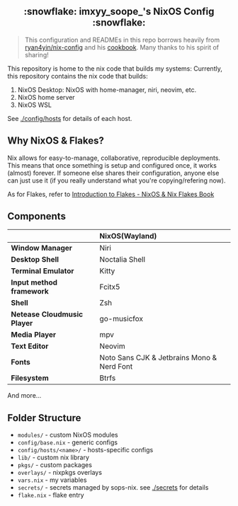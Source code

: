 <h2 align="center">:snowflake: imxyy_soope_'s NixOS Config :snowflake:</h2>

> This configuration and READMEs in this repo borrows heavily from [ryan4yin/nix-config](https://github.com/ryan4yin/nix-config) and his 
> [cookbook](https://github.com/ryan4yin/nixos-and-flakes-book). Many thanks to his spirit of sharing!

This repository is home to the nix code that builds my systems:
Currently, this repository contains the nix code that builds:

1. NixOS Desktop: NixOS with home-manager, niri, neovim, etc.
2. NixOS home server
3. NixOS WSL

See [./config/hosts](./config/hosts) for details of each host.

## Why NixOS & Flakes?

Nix allows for easy-to-manage, collaborative, reproducible deployments. This
means that once something is setup and configured once, it works (almost)
forever. If someone else shares their configuration, anyone else can just use it
(if you really understand what you're copying/refering now).

As for Flakes, refer to
[Introduction to Flakes - NixOS & Nix Flakes Book](https://nixos-and-flakes.thiscute.world/nixos-with-flakes/introduction-to-flakes)

## Components

|                               | NixOS(Wayland)                               |
| ----------------------------- | :------------------------------------------- |
| **Window Manager**            | Niri                                         |
| **Desktop Shell**             | Noctalia Shell                               |
| **Terminal Emulator**         | Kitty                                        |
| **Input method framework**    | Fcitx5                                       |
| **Shell**                     | Zsh                                          |
| **Netease Cloudmusic Player** | go-musicfox                                  |
| **Media Player**              | mpv                                          |
| **Text Editor**               | Neovim                                       |
| **Fonts**                     | Noto Sans CJK & Jetbrains Mono & Nerd Font   |
| **Filesystem**                | Btrfs                                        |

And more...

## Folder Structure

- `modules/` - custom NixOS modules
- `config/base.nix` - generic configs
- `config/hosts/<name>/` - hosts-specific configs
- `lib/` - custom nix library
- `pkgs/` - custom packages
- `overlays/` - nixpkgs overlays
- `vars.nix` - my variables
- `secrets/` - secrets managed by sops-nix. see [./secrets](./secrets) for details
- `flake.nix` - flake entry